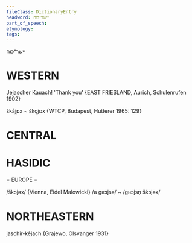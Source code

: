 ```yaml
---
fileClass: DictionaryEntry
headword: יישר־כּוח
part_of_speech: 
etymology: 
tags: 
---
```

יישר־כּוח

WESTERN
========

Jejascher Kauach! 'Thank you' {EAST FRIESLAND, Aurich, Schulenrufen 1902}

škåi̯ɒx ~ škǫi̯ɒx {WTCP, Budapest, Hutterer 1965: 129}

CENTRAL
========

HASIDIC
=======
= EUROPE = 

/škɔjəx/ {Vienna, Eidel Malowicki}
/a gʁɔjsə/ ~ /gʁɔjsn̩ škɔjəx/

NORTHEASTERN
==============

jaschir-kêjach {Grajewo, Olsvanger 1931}
